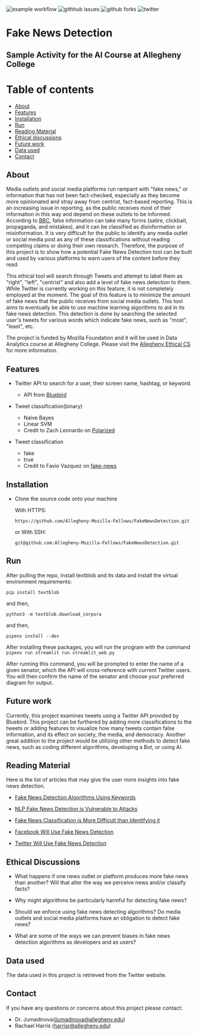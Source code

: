 ![example workflow](https://github.com/Allegheny-Ethical-CS/FakeNewsDetection/actions/workflows/main.yml/badge.svg)
![githhub issues](https://img.shields.io/github/issues/Allegheny-Ethical-CS/FakeNewsDetection)
![github forks](https://img.shields.io/github/forks/Allegheny-Ethical-CS/FakeNewsDetection)
![twitter](https://img.shields.io/twitter/url?url=https%3A%2F%2Fgithub.com%2FAllegheny-Ethical-CS%2FFakeNewsDetection)

# Fake News Detection

## Sample Activity for the AI Course at Allegheny College

# Table of contents

* [About](#about)
* [Features](#features)
* [Installation](#installation)
* [Run](#run)
* [Reading Material](#reading-material)
* [Ethical discussions](#ethical-discussions)
* [Future work](#future-work)
* [Data used](#data-used)
* [Contact](#contact)

## About

Media outlets and social media platforms run rampant with "fake news," or information that has not been fact-checked, especially as they become more opinionated and stray away from centrist, fact-based reporting. This is an increasing issue in reporting, as the public receives most of their information in this way and depend on these outlets to be informed. According to [BBC](https://www.bbc.co.uk/bitesize/articles/zjykkmn), false information can take many forms (satire, clickbait, propaganda, and mistakes), and it can be classified as disinformation or misinformation. It is very difficult for the public to identify any media outlet or social media post as any of these classifications without reading competing claims or doing their own research. Therefore, the purpose of this project is to show how a potential Fake News Detection tool can be built and used by various platforms to warn users of the content before they read.

This ethical tool will search through Tweets and attempt to label them as "right", "left", "centrist" and also add a level of fake news detection to them. While Twitter is currently working on this feature, it is not completely employed at the moment. The goal of this feature is to minimize the amount of fake news that the public receives from social media outlets.  This tool aims to eventually be able to use machine learning algorithms to aid in its fake news detection. This detection is done by searching the selected user's tweets for various words which indicate fake news, such as "most", "least", etc.


The project is funded by Mozilla Foundation and it will be used in Data Analytics course at Allegheny College. Please visit the [Allegheny Ethical CS](https://csethics.allegheny.edu/) for more information.


## Features

- Twitter API to search for a user, their screen name, hashtag, or keyword.
  - API from [Bluebird](https://github.com/labteral/bluebird)

- Tweet classification(binary)
  - Naive Bayes
  - Linear SVM
  - Credit to Zach Leonardo on [Polarized](https://github.com/leonardoz15/Polarized)

 - Tweet classification
    - fake
    - true
    - Credit to Favio Vazquez on [fake-news](https://github.com/FavioVazquez/fake-news)


## Installation

- Clone the source code onto your machine

    With HTTPS:

    ```https://github.com/Allegheny-Mozilla-Fellows/FakeNewsDetection.git```

    or With SSH:

    ```git@github.com:Allegheny-Mozilla-Fellows/FakeNewsDetection.git```


## Run

After pulling the repo, install textblob and its data and install the virtual environment requirements:


```shell
pip install textblob
```

and then,
```shell
python3 -m textblob.download_corpora
```

and then, 
```shell
pipenv install --dev
```

After installing these packages, you will run the program with the command
 ```pipenv run streamlit run streamlit_web.py```

After running this command, you will be prompted to enter the name of a given senator, which the API will cross-reference with current Twitter users. You will then confirm the name of the senator and choose your preferred diagram for output.



## Future work

Currently, this project examines tweets using a Twitter API provided by Bluebird. This project can be furthered by adding more classifications to the tweets or adding features to visualize how many tweets contain false information, and its effect on society, the media, and democracy. Another great addition to the project would be utilizing other methods to detect fake news, such as coding different algorithms, developing a Bot, or using AI.

## Reading Material

Here is the list of articles that may give the user more insights into fake news detection.

- [Fake News Detection Algorithms Using Keywords](https://news.mit.edu/2018/mit-csail-machine-learning-system-detects-fake-news-from-source-1004)

- [NLP Fake News Detection is Vulnerable to Attacks](https://arxiv.org/pdf/1901.09657.pdf)

- [Fake News Classification is More Difficult than Identifying it](https://scholar.smu.edu/cgi/viewcontent.cgi?article=1036&context=datasciencereview)

- [Facebook Will Use Fake News Detection](https://www.wired.com/story/facebook-click-gap-news-feed-changes/)

- [Twitter Will Use Fake News Detection](https://www.analyticsvidhya.com/blog/2019/12/detect-fight-neural-fake-news-nlp/)


## Ethical Discussions

- What happens if one news outlet or platform produces more fake news than another? Will that alter the way we perceive news and/or classify facts?

- Why might algorithms be particularly harmful for detecting fake news?

- Should we enforce using fake news detecting algorithms? Do media outlets and social media platforms have an obligation to detect fake news?

- What are some of the ways we can prevent biases in fake news detection algorithms as developers and as users?


## Data used

The data used in this project is retrieved from the Twitter website.


## Contact

If you have any questions or concerns about this project please contact:

- Dr. Jumadinova(jjumadinova@allegheny.edu)
- Rachael Harris (harrisr@allegheny.edu)
